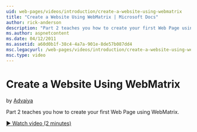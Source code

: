```yaml
---
uid: web-pages/videos/introduction/create-a-website-using-webmatrix
title: "Create a Website Using WebMatrix | Microsoft Docs"
author: rick-anderson
description: "Part 2 teaches you how to create your first Web Page using WebMatrix."
ms.author: aspnetcontent
ms.date: 04/12/2011
ms.assetid: a60d0b1f-38c4-4a7a-901e-8de57b087dd4
msc.legacyurl: /web-pages/videos/introduction/create-a-website-using-webmatrix
msc.type: video
---
```

Create a Website Using WebMatrix
====================
by [Advaiya](https://twitter.com/Advaiyasolns)

Part 2 teaches you how to create your first Web Page using WebMatrix.

[&#9654; Watch video (2 minutes)](https://channel9.msdn.com/Blogs/ASP-NET-Site-Videos/create-a-website-using-webmatrix)
